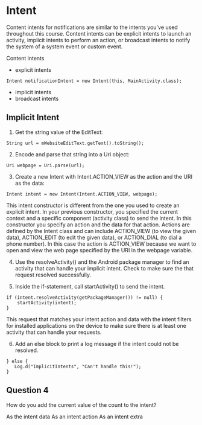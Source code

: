 # Intent

Content intents for notifications are similar to the intents you've used throughout this course. Content intents can be explicit intents to launch an activity, implicit intents to perform an action, or broadcast intents to notify the system of a system event or custom event.

Content intents

- explicit intents
```
Intent notificationIntent = new Intent(this, MainActivity.class);
```
- implicit intents
- broadcast intents


## Implicit Intent


1. Get the string value of the EditText:
```
String url = mWebsiteEditText.getText().toString();
```
2. Encode and parse that string into a Uri object:
```
Uri webpage = Uri.parse(url);
```
3. Create a new Intent with Intent.ACTION_VIEW as the action and the URI as the data:
```
Intent intent = new Intent(Intent.ACTION_VIEW, webpage);
```

This intent constructor is different from the one you used to create an explicit intent. In your previous constructor, you specified the current context and a specific component (activity class) to send the intent. In this constructor you specify an action and the data for that action. Actions are defined by the Intent class and can include ACTION_VIEW (to view the given data), ACTION_EDIT (to edit the given data), or ACTION_DIAL (to dial a phone number). In this case the action is ACTION_VIEW because we want to open and view the web page specified by the URI in the webpage variable.

4. Use the resolveActivity() and the Android package manager to find an activity that can handle your implicit intent. Check to make sure the that request resolved successfully.

5. Inside the if-statement, call startActivity() to send the intent.
```
if (intent.resolveActivity(getPackageManager()) != null) {
    startActivity(intent);
}
```
This request that matches your intent action and data with the intent filters for installed applications on the device to make sure there is at least one activity that can handle your requests.

6. Add an else block to print a log message if the intent could not be resolved.
```
} else {
   Log.d("ImplicitIntents", "Can't handle this!");
}
```


## Question 4
How do you add the current value of the count to the intent?

As the intent data
As an intent action
As an intent extra
